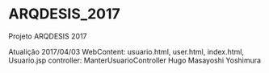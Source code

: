 # ARQDESIS_2017
Projeto ARQDESIS 2017

Atualição 2017/04/03
WebContent: usuario.html, user.html, index.html, Usuario.jsp
controller: ManterUsuarioController
Hugo Masayoshi Yoshimura
